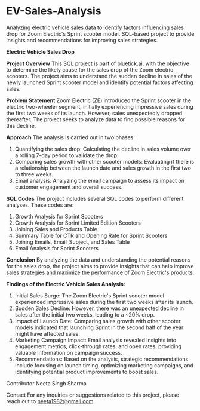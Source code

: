 # EV-Sales-Analysis
Analyzing electric vehicle sales data to identify factors influencing sales drop for Zoom Electric's Sprint scooter model. SQL-based project to provide insights and recommendations for improving sales strategies.


**Electric Vehicle Sales Drop**

**Project Overview**
This SQL project is part of bluetick.ai, with the objective to determine the likely cause for the sales drop of the Zoom electric scooters. The project aims to understand the sudden decline in sales of the newly launched Sprint scooter model and identify potential factors affecting sales.

**Problem Statement**
Zoom Electric (ZE) introduced the Sprint scooter in the electric two-wheeler segment, initially experiencing impressive sales during the first two weeks of its launch. However, sales unexpectedly dropped thereafter. The project seeks to analyze data to find possible reasons for this decline.

**Approach**
The analysis is carried out in two phases:
1. Quantifying the sales drop: Calculating the decline in sales volume over a rolling 7-day period to validate the drop.
2. Comparing sales growth with other scooter models: Evaluating if there is a relationship between the launch date and sales growth in the first two to three weeks.
3. Email analysis: Analyzing the email campaign to assess its impact on customer engagement and overall success.


**SQL Codes**
The project includes several SQL codes to perform different analyses. These codes are:
1. Growth Analysis for Sprint Scooters
2. Growth Analysis for Sprint Limited Edition Scooters
3. Joining Sales and Products Table
4. Summary Table for CTR and Opening Rate for Sprint Scooters
5. Joining Emails, Email_Subject, and Sales Table
6. Email Analysis for Sprint Scooters


**Conclusion**
By analyzing the data and understanding the potential reasons for the sales drop, the project aims to provide insights that can help improve sales strategies and maximize the performance of Zoom Electric's products.


**Findings of the Electric Vehicle Sales Analysis:**
1. Initial Sales Surge: The Zoom Electric's Sprint scooter model experienced impressive sales during the first two weeks after its launch.
2. Sudden Sales Decline: However, there was an unexpected decline in sales after the initial two weeks, leading to a ~20% drop.
3. Impact of Launch Date: Comparing sales growth with other scooter models indicated that launching Sprint in the second half of the year might have affected sales.
4. Marketing Campaign Impact: Email analysis revealed insights into engagement metrics, click-through rates, and open rates, providing valuable information on campaign success.
5. Recommendations: Based on the analysis, strategic recommendations include focusing on launch timing, optimizing marketing campaigns, and identifying potential product improvements to boost sales.

Contributor
Neeta Singh Sharma

Contact
For any inquiries or suggestions related to this project, please reach out to neeta1982@gmail.com

